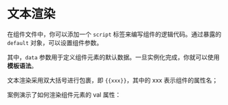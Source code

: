 # 文本渲染

在组件文件中，你可以添加一个 `script` 标签来编写组件的逻辑代码。通过暴露的 `default` 对象，可以设置组件参数。

其中，`data` 参数用于定义组件元素的默认数据。一旦实例化完成，你就可以使用**模板语法**。

文本渲染采用双大括号进行包裹，即 `{{xxx}}`，其中的 xxx 表示组件的属性名；

案例演示了如何渲染组件元素的 val 属性：

<a href="../../publics/examples/render-text/demo.html" preview demo></a>
<a href="../../publics/examples/render-text/text-demo.html" main demo></a>